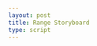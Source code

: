 ```yaml
---
layout: post
title: Range Storyboard
type: script
---
```

<iiif-rangestoryboard rangeurl="https://tomcrane.github.io/iiif-collector/objects/longer-article.json"></iiif-rangestoryboard>
